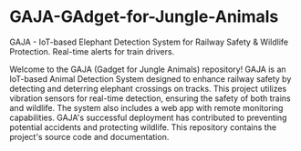 # GAJA-GAdget-for-Jungle-Animals
GAJA - IoT-based Elephant Detection System for Railway Safety &amp; Wildlife Protection. Real-time alerts for train drivers.


Welcome to the GAJA (Gadget for Jungle Animals) repository! GAJA is an IoT-based Animal Detection System designed to enhance railway safety by detecting and deterring elephant crossings on tracks. This project utilizes vibration sensors for real-time detection, ensuring the safety of both trains and wildlife. The system also includes a web app with remote monitoring capabilities. GAJA's successful deployment has contributed to preventing potential accidents and protecting wildlife. This repository contains the project's source code and documentation.
